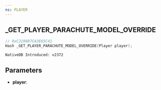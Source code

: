 ```yaml
---
ns: PLAYER
---
```

## _GET_PLAYER_PARACHUTE_MODEL_OVERRIDE

```c
// 0xC219887CA3E65C41
Hash _GET_PLAYER_PARACHUTE_MODEL_OVERRIDE(Player player);
```

```
NativeDB Introduced: v2372
```

## Parameters
* **player**:

